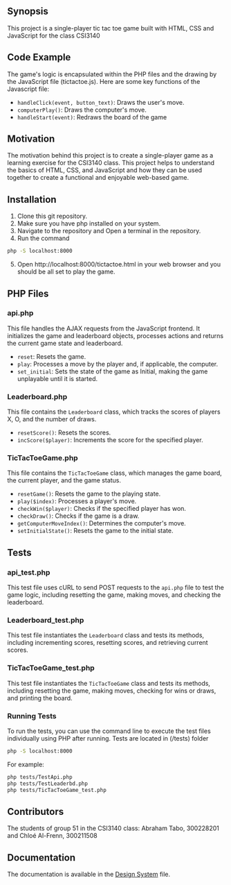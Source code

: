 ## Synopsis

This project is a single-player tic tac toe game built with HTML, CSS and JavaScript for the class CSI3140

## Code Example

The game's logic is encapsulated within the PHP files and the drawing by the JavaScript file (tictactoe.js). Here are some key functions of the Javascript file:

- `handleClick(event, button_text)`: Draws the user's move.
- `computerPlay()`: Draws the computer's move.
- `handleStart(event)`: Redraws the board of the game

## Motivation

The motivation behind this project is to create a single-player game as a learning exercise for the CSI3140 class. This project helps to understand the basics of HTML, CSS, and JavaScript and how they can be used together to create a functional and enjoyable web-based game.

## Installation

1. Clone this git repository.
2. Make sure you have php installed on your system.
3. Navigate to the repository and Open a terminal in the repository.
4. Run the command 
```bash 
php -S localhost:8000
```
5. Open http://localhost:8000/tictactoe.html in your web browser and you should be all set to play the game.


## PHP Files

### api.php

This file handles the AJAX requests from the JavaScript frontend. It initializes the game and leaderboard objects, processes actions and returns the current game state and leaderboard.

- `reset`: Resets the game.
- `play`: Processes a move by the player and, if applicable, the computer.
- `set_initial`: Sets the state of the game as Initial, making the game unplayable until it is started.

### Leaderboard.php

This file contains the `Leaderboard` class, which tracks the scores of players X, O, and the number of draws. 

- `resetScore()`: Resets the scores.
- `incScore($player)`: Increments the score for the specified player.

### TicTacToeGame.php

This file contains the `TicTacToeGame` class, which manages the game board, the current player, and the game status. 

- `resetGame()`: Resets the game to the playing state.
- `play($index)`: Processes a player's move.
- `checkWin($player)`: Checks if the specified player has won.
- `checkDraw()`: Checks if the game is a draw.
- `getComputerMoveIndex()`: Determines the computer's move.
- `setInitialState()`: Resets the game to the initial state.

## Tests

### api_test.php

This test file uses cURL to send POST requests to the `api.php` file to test the game logic, including resetting the game, making moves, and checking the leaderboard.

### Leaderboard_test.php

This test file instantiates the `Leaderboard` class and tests its methods, including incrementing scores, resetting scores, and retrieving current scores.

### TicTacToeGame_test.php

This test file instantiates the `TicTacToeGame` class and tests its methods, including resetting the game, making moves, checking for wins or draws, and printing the board.

### Running Tests

To run the tests, you can use the command line to execute the test files individually using PHP after running. Tests are located in (/tests) folder
```bash 
php -S localhost:8000
``` 
For example:

```bash
php tests/TestApi.php
php tests/TestLeaderbd.php
php tests/TicTacToeGame_test.php
```

## Contributors

The students of group 51 in the CSI3140 class: Abraham Tabo, 300228201 and Chloé Al-Frenn, 300211508

## Documentation

The documentation is available in the [Design System](/docs/design_system.md) file.
